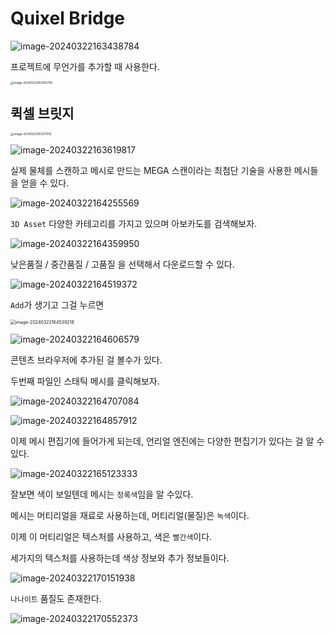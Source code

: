 # Quixel Bridge

![image-20240322163438784](../../../image/image-20240322163438784.png)

프로젝트에 무언가를 추가할 때 사용한다.

<img src="../../../image/image-20240322163502745.png" alt="image-20240322163502745" style="zoom:33%;" />

## 퀵셀 브릿지

<img src="../../../image/image-20240322163517912.png" alt="image-20240322163517912" style="zoom:33%;" />

![image-20240322163619817](../../../image/image-20240322163619817.png)

실제 물체를 스캔하고 메시로 만드는 MEGA 스캔이라는 최첨단 기술을 사용한 메시들을 얻을 수 있다.

![image-20240322164255569](../../../image/image-20240322164255569.png)

`3D Asset` 다양한 카테고리를 가지고 있으며 아보카도를 검색해보자.

![image-20240322164359950](../../../image/image-20240322164359950.png)

낮은품질 / 중간품질 / 고품질 을 선택해서 다운로드할 수 있다.

![image-20240322164519372](../../../image/image-20240322164519372.png)

`Add`가 생기고 그걸 누르면

<img src="../../../image/image-20240322164539218.png" alt="image-20240322164539218" style="zoom: 50%;" />

![image-20240322164606579](../../../image/image-20240322164606579.png)

콘텐츠 브라우저에 추가된 걸 볼수가 있다.

두번째 파일인 스태틱 메시를 클릭해보자.

![image-20240322164707084](../../../image/image-20240322164707084.png)

![image-20240322164857912](../../../image/image-20240322164857912.png)

이제 메시 편집기에 들어가게 되는데, 언리얼 엔진에는 다양한 편집기가 있다는 걸 알 수 있다.

![image-20240322165123333](../../../image/image-20240322165123333.png)

잘보면 색이 보일텐데 메시는 `청록색`임을 알 수있다.

메시는 머티리얼을 재료로 사용하는데, 머티리얼(물질)은 `녹색`이다.

이제 이 머티리얼은 텍스처를 사용하고, 색은 `빨간색`이다.

세가지의 텍스처를 사용하는데 색상 정보와 추가 정보들이다.

![image-20240322170151938](../../../image/image-20240322170151938.png)

`나나이트` 품질도 존재한다.

![image-20240322170552373](../../../image/image-20240322170552373.png)

